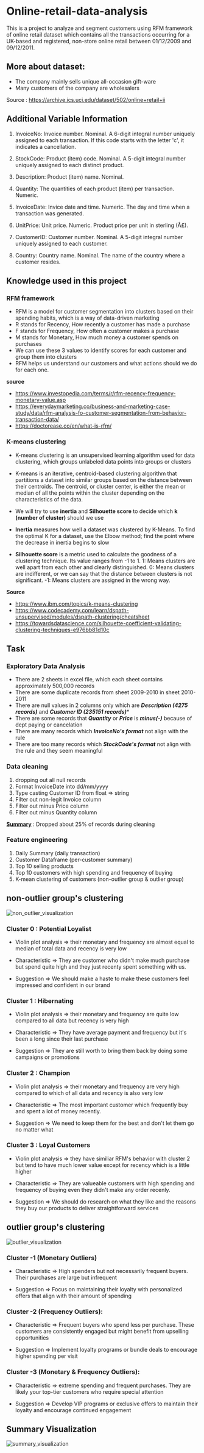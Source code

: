 # Online-retail-data-analysis

This is a project to analyze and segment customers using RFM framework of online retail dataset which contains all the transactions occurring for a UK-based and registered, non-store online retail between 01/12/2009 and 09/12/2011.


## More about dataset:

- The company mainly sells unique all-occasion gift-ware
- Many customers of the company are wholesalers

Source : https://archive.ics.uci.edu/dataset/502/online+retail+ii


## Additional Variable Information

1. InvoiceNo: Invoice number. Nominal. A 6-digit integral number uniquely assigned to each transaction. If this code starts with the letter 'c', it indicates a cancellation. 

2. StockCode: Product (item) code. Nominal. A 5-digit integral number uniquely assigned to each distinct product.

3. Description: Product (item) name. Nominal. 

4. Quantity: The quantities of each product (item) per transaction. Numeric.	

5. InvoiceDate: Invice date and time. Numeric. The day and time when a transaction was generated. 

6. UnitPrice: Unit price. Numeric. Product price per unit in sterling (Â£). 

7. CustomerID: Customer number. Nominal. A 5-digit integral number uniquely assigned to each customer. 

8. Country: Country name. Nominal. The name of the country where a customer resides.

## Knowledge used in this project

### RFM framework

- RFM is a model for customer segmentation into clusters based on their spending habits, which is a way of data-driven marketing
- R stands for Recency, How recently a customer has made a purchase
- F stands for Frequency, How often a customer makes a purchase
- M stands for Monetary, How much money a customer spends on purchases
- We can use these 3 values to identify scores for each customer and group them into clusters
- RFM helps us understand our customers and what actions should we do for each one.

**source**
- https://www.investopedia.com/terms/r/rfm-recency-frequency-monetary-value.asp
- https://everydaymarketing.co/business-and-marketing-case-study/data/rfm-analysis-fo-customer-segmentation-from-behavior-transaction-data/
- https://doctorease.co/en/what-is-rfm/


### K-means clustering
- K-means clustering is an unsupervised learning algorithm used for data clustering, which groups unlabeled data points into groups or clusters
- K-means is an iterative, centroid-based clustering algorithm that partitions a dataset into similar groups based on the distance between their centroids. The centroid, or cluster center, is either the mean or median of all the points within the cluster depending on the characteristics of the data.

- We will try to use **inertia** and **Silhouette score** to decide which **k (number of cluster)**  should we use

- **Inertia** measures how well a dataset was clustered by K-Means. To find the optimal K for a dataset, use the Elbow method; find the point where the decrease in inertia begins to slow

- **Silhouette score** is a metric used to calculate the goodness of a clustering technique. Its value ranges from -1 to 1. 
1: Means clusters are well apart from each other and clearly distinguished.
0: Means clusters are indifferent, or we can say that the distance between clusters is not significant.
-1: Means clusters are assigned in the wrong way.

**Source**
- https://www.ibm.com/topics/k-means-clustering
- https://www.codecademy.com/learn/dspath-unsupervised/modules/dspath-clustering/cheatsheet
- https://towardsdatascience.com/silhouette-coefficient-validating-clustering-techniques-e976bb81d10c


## Task

### Exploratory Data Analysis
- There are 2 sheets in excel file, which each sheet contains approximately 500,000 records
- There are some duplicate records from sheet 2009-2010 in sheet 2010-2011
- There are null values in 2 columns only which are ***Description (4275 records)*** and ***Customer ID (235151 records)****
- There are some records that ***Quantity*** or ***Price*** is ***minus(-)*** because of dept paying or cancelation
- There are many records which ***InvoiceNo's format*** not align with the rule
- There are too many records which ***StockCode's format*** not align with the rule and they seem meaningful

### Data cleaning
1. dropping out all null records
2. Format InvoiceDate into dd/mm/yyyy
3. Type casting Customer ID from float => string
4. Filter out non-legit Invoice column
5. Filter out minus Price column
6. Filter out minus Quantity column

**<u>Summary</u>** : Dropped about 25% of records during cleaning

### Feature engineering
1. Daily Summary (daily transaction)
2. Customer Dataframe (per-customer summary)
3. Top 10 selling products
4. Top 10 customers with high spending and frequency of buying
5. K-mean clustering of customers (non-outlier group & outlier group)



## non-outlier group's clustering

![non_outlier_visualization](non_outlier.png)


### Cluster 0 : Potential Loyalist
- Violin plot analysis => their monetary and frequency are almost equal to median of total data and recency is very low

- Characteristic => They are customer who didn't make much purchase but spend quite high and they just recenty spent something with us.

- Suggestion => We should make a haste to make these customers feel impressed and confident in our brand


### Cluster 1 : Hibernating
- Violin plot analysis => their monetary and frequency are quite low compared to all data but recency is very high

- Characteristic => They have average payment and frequency but it's been a long since their last purchase

- Suggestion => They are still worth to bring them back by doing some campaigns or promotions


### Cluster 2 : Champion
- Violin plot analysis => their monetary and frequency are very high compared to which of all data and recency is also very low

- Characteristic => The most important customer which frequently buy and spent a lot of money recently.

- Suggestion =>  We need to keep them for the best and don't let them go no matter what


### Cluster 3 : Loyal Customers
- Violin plot analysis => they have similiar RFM's behavior with cluster 2 but tend to have much lower value except for recency which is a little higher

- Characteristic => They are valueable customers with high spending and frequency of buying even they didn't make any order recenly.

- Suggestion => We should do research on what they like and the reasons they buy our products to deliver straightforward services




## outlier group's clustering

![outlier_visualization](outlier.png)

### Cluster -1 (Monetary Outliers) 
- Characteristic => High spenders but not necessarily frequent buyers. Their purchases are large but infrequent

- Suggestion => Focus on maintaining their loyalty with personalized offers that align with their amount of spending


### Cluster -2 (Frequency Outliers):
- Characteristic => Frequent buyers who spend less per purchase. These customers are consistently engaged but might benefit from upselling opportunities

- Suggestion => Implement loyalty programs or bundle deals to encourage higher spending per visit


### Cluster -3 (Monetary & Frequency Outliers):
- Characteristic => extreme spending and frequent purchases. They are likely your top-tier customers who require special attention

- Suggestion =>  Develop VIP programs or exclusive offers to maintain their loyalty and encourage continued engagement




## Summary Visualization

![summary_visualization](summary_visualization.png)

